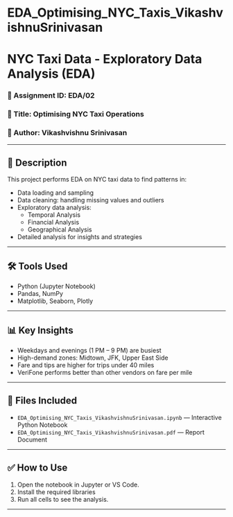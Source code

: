 # EDA_Optimising_NYC_Taxis_VikashvishnuSrinivasan

# NYC Taxi Data - Exploratory Data Analysis (EDA)

### 📁 Assignment ID: EDA/02  
### 📌 Title: Optimising NYC Taxi Operations  
### 👤 Author: Vikashvishnu Srinivasan

---

## 📄 Description

This project performs EDA on NYC taxi data to find patterns in:

* Data loading and sampling
* Data cleaning: handling missing values and outliers
* Exploratory data analysis:
    * Temporal Analysis
    * Financial Analysis
    * Geographical Analysis
* Detailed analysis for insights and strategies

---

## 🛠️ Tools Used

- Python (Jupyter Notebook)
- Pandas, NumPy
- Matplotlib, Seaborn, Plotly

---

## 📊 Key Insights

- Weekdays and evenings (1 PM – 9 PM) are busiest
- High-demand zones: Midtown, JFK, Upper East Side
- Fare and tips are higher for trips under 40 miles
- VeriFone performs better than other vendors on fare per mile

---

## 📁 Files Included

- `EDA_Optimising_NYC_Taxis_VikashvishnuSrinivasan.ipynb` — Interactive Python Notebook
- `EDA_Optimising_NYC_Taxis_VikashvishnuSrinivasan.pdf` — Report Document

---

## ✅ How to Use

1. Open the notebook in Jupyter or VS Code.
2. Install the required libraries 
3. Run all cells to see the analysis.


---
